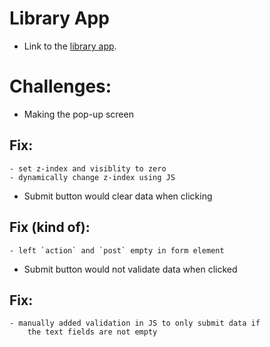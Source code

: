 # Library App
- Link to the [library app](https://awesomenessxp.github.io/library/).
# Challenges:
- Making the pop-up screen
## Fix:
    - set z-index and visiblity to zero
    - dynamically change z-index using JS
- Submit button would clear data when clicking
## Fix (kind of):
    - left `action` and `post` empty in form element
- Submit button would not validate data when clicked
## Fix:
    - manually added validation in JS to only submit data if
        the text fields are not empty